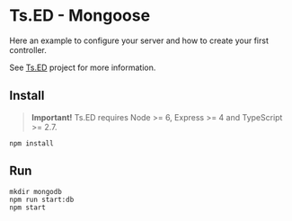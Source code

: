 # Ts.ED - Mongoose

Here an example to configure your server and how to create your first controller.

See [Ts.ED](https://tsed.io/) project for more information.

## Install

> **Important!** Ts.ED requires Node >= 6, Express >= 4 and TypeScript >= 2.7.

```batch
npm install
```

## Run

```
mkdir mongodb
npm run start:db
npm start
```
